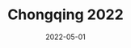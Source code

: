 ---
featured_image: chongqing-2022-10.jpg
title: Chongqing 2022
date: 2022-05-01
keywords: [film]
---
